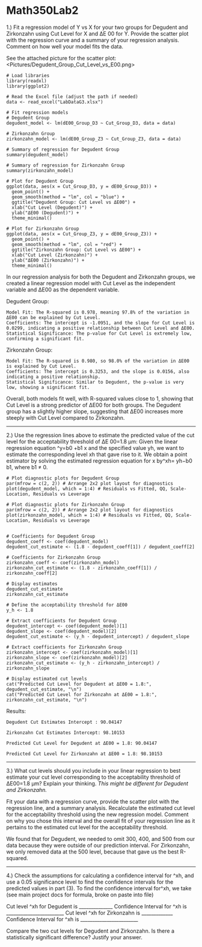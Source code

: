 # Math350Lab2


1.) Fit a regression model of Y vs X for your two groups for Degudent and Zirkonzahn using Cut Level for
X and ΔE 00 for Y. Provide the scatter plot with the regression curve and a summary of your regression
analysis. Comment on how well your model fits the data.

See the attached picture for the scatter plot: <Pictures/Degudent_Group_Cut_Level_vs_E00.png>

    # Load libraries
    library(readxl)
    library(ggplot2)
    
    # Read the Excel file (adjust the path if needed)
    data <- read_excel("LabDataG3.xlsx")
    
    # Fit regression models
    # Degudent Group
    degudent_model <- lm(dE00_Group_D3 ~ Cut_Group_D3, data = data)
    
    # Zirkonzahn Group
    zirkonzahn_model <- lm(dE00_Group_Z3 ~ Cut_Group_Z3, data = data)
    
    # Summary of regression for Degudent Group
    summary(degudent_model)
    
    # Summary of regression for Zirkonzahn Group
    summary(zirkonzahn_model)
    
    # Plot for Degudent Group
    ggplot(data, aes(x = Cut_Group_D3, y = dE00_Group_D3)) +
      geom_point() +
      geom_smooth(method = "lm", col = "blue") +
      ggtitle("Degudent Group: Cut Level vs ΔE00") +
      xlab("Cut Level (Degudent)") +
      ylab("ΔE00 (Degudent)") +
      theme_minimal()
    
    # Plot for Zirkonzahn Group
    ggplot(data, aes(x = Cut_Group_Z3, y = dE00_Group_Z3)) +
      geom_point() +
      geom_smooth(method = "lm", col = "red") +
      ggtitle("Zirkonzahn Group: Cut Level vs ΔE00") +
      xlab("Cut Level (Zirkonzahn)") +
      ylab("ΔE00 (Zirkonzahn)") +
      theme_minimal()

In our regression analysis for both the Degudent and Zirkonzahn groups, we created a linear regression model with Cut Level as the independent variable and ΔE00 as the dependent variable.

Degudent Group:

    Model Fit: The R-squared is 0.978, meaning 97.8% of the variation in ΔE00 can be explained by Cut Level.
    Coefficients: The intercept is -1.0951, and the slope for Cut Level is 0.0299, indicating a positive relationship between Cut Level and ΔE00.
    Statistical Significance: The p-value for Cut Level is extremely low, confirming a significant fit.

Zirkonzahn Group:

    Model Fit: The R-squared is 0.980, so 98.0% of the variation in ΔE00 is explained by Cut Level.
    Coefficients: The intercept is 0.3253, and the slope is 0.0156, also indicating a positive relationship.
    Statistical Significance: Similar to Degudent, the p-value is very low, showing a significant fit.

Overall, both models fit well, with R-squared values close to 1, showing that Cut Level is a strong predictor of ΔE00 for both groups. The Degudent group has a slightly higher slope, suggesting that ΔE00 increases more steeply with Cut Level compared to Zirkonzahn.

---

2.) Use the regression lines above to estimate the predicted value of the cut level for the acceptability
threshold of ΔE 00=1.8 μm:
Given the linear regression equation ^y=b0 +b1 x and the specified value yh, we want to estimate the
corresponding level xh that gave rise to it. We obtain a point estimator by solving the estimated
regression equation for x by^xh= yh−b0
b1, where b1 ≠ 0.

    # Plot diagnostic plots for Degudent Group
    par(mfrow = c(2, 2)) # Arrange 2x2 plot layout for diagnostics
    plot(degudent_model, which = 1:4) # Residuals vs Fitted, QQ, Scale-Location, Residuals vs Leverage
    
    # Plot diagnostic plots for Zirkonzahn Group
    par(mfrow = c(2, 2)) # Arrange 2x2 plot layout for diagnostics
    plot(zirkonzahn_model, which = 1:4) # Residuals vs Fitted, QQ, Scale-Location, Residuals vs Leverage
    
    
    # Coefficients for Degudent Group
    degudent_coeff <- coef(degudent_model)
    degudent_cut_estimate <- (1.8 - degudent_coeff[1]) / degudent_coeff[2]
    
    # Coefficients for Zirkonzahn Group
    zirkonzahn_coeff <- coef(zirkonzahn_model)
    zirkonzahn_cut_estimate <- (1.8 - zirkonzahn_coeff[1]) / zirkonzahn_coeff[2]
    
    # Display estimates
    degudent_cut_estimate
    zirkonzahn_cut_estimate
    
    # Define the acceptability threshold for ΔE00
    y_h <- 1.8
    
    # Extract coefficients for Degudent Group
    degudent_intercept <- coef(degudent_model)[1]
    degudent_slope <- coef(degudent_model)[2]
    degudent_cut_estimate <- (y_h - degudent_intercept) / degudent_slope
    
    # Extract coefficients for Zirkonzahn Group
    zirkonzahn_intercept <- coef(zirkonzahn_model)[1]
    zirkonzahn_slope <- coef(zirkonzahn_model)[2]
    zirkonzahn_cut_estimate <- (y_h - zirkonzahn_intercept) / zirkonzahn_slope
    
    # Display estimated cut levels
    cat("Predicted Cut Level for Degudent at ΔE00 = 1.8:", degudent_cut_estimate, "\n")
    cat("Predicted Cut Level for Zirkonzahn at ΔE00 = 1.8:", zirkonzahn_cut_estimate, "\n")

Results:

    Degudent Cut Estimates Intercept : 90.04147 
    
    Zirkonzahn Cut Estimates Intercept: 98.10153 
    
    Predicted Cut Level for Degudent at ΔE00 = 1.8: 90.04147 
    
    Predicted Cut Level for Zirkonzahn at ΔE00 = 1.8: 98.10153 
    
---

3.) What cut levels should you include in your linear regression to best estimate 
your cut level corresponding to the acceptability threshold of ΔE00=1.8 μm? 
Explain your thinking. *This might be different for Degudent and Zirkonzahn.*

Fit your data with a regression curve, provide the scatter plot with the regression 
line, and a summary analysis. Recalculate the estimated cut level for the acceptability 
threshold using the new regression model. Comment on why you chose this interval 
and the overall fit of your regression line as it pertains to the estimated cut 
level for the acceptability threshold.

We found that for Degudent, we needed to omit 300, 400, and 500 from our data because
they were outside of our prediction interval. For Zirkonzahn, we only removed data
at the 500 level, because that gave us the best R-squared.

---

4.) Check the assumptions for calculating a confidence interval for ^xh, and use a 0.05 significance level to
find the confidence intervals for the predicted values in part (3). To find the confidence interval for^xh,
we take (see main project docs for formula, broke on paste into file)

Cut level ^xh for Degudent is ______________ Confidence Interval for ^xh is ________________________
Cut level ^xh for Zirkonzahn is _____________ Confidence Interval for ^xh is ________________________

Compare the two cut levels for Degudent and Zirkonzahn. Is there a statistically significant difference?
Justify your answer.
